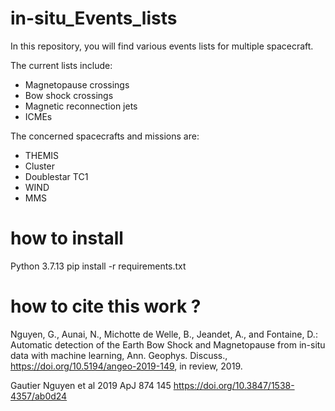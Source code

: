 # in-situ_Events_lists

In this repository, you will find various events lists for multiple spacecraft.


The current lists include:
- Magnetopause crossings
- Bow shock crossings
- Magnetic reconnection jets
- ICMEs


The concerned spacecrafts and missions are:
- THEMIS
- Cluster
- Doublestar TC1
- WIND
- MMS

# how to install
Python 3.7.13
pip install -r requirements.txt

# how to cite this work ?

Nguyen, G., Aunai, N., Michotte de Welle, B., Jeandet, A., and Fontaine, D.: Automatic detection of the Earth Bow Shock and Magnetopause from in-situ data with machine learning, Ann. Geophys. Discuss., https://doi.org/10.5194/angeo-2019-149, in review, 2019. 


Gautier Nguyen et al 2019 ApJ 874 145  https://doi.org/10.3847/1538-4357/ab0d24

